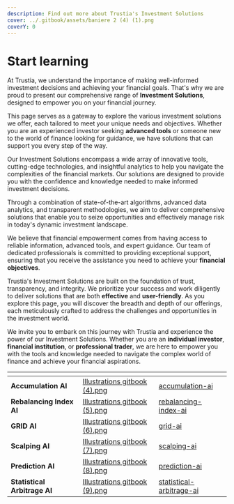 ```yaml
---
description: Find out more about Trustia's Investment Solutions
cover: ../.gitbook/assets/baniere 2 (4) (1).png
coverY: 0
---
```


# Start learning

At Trustia, we understand the importance of making well-informed investment decisions and achieving your financial goals. That's why we are proud to present our comprehensive range of **Investment Solutions**, designed to empower you on your financial journey.

This page serves as a gateway to explore the various investment solutions we offer, each tailored to meet your unique needs and objectives. Whether you are an experienced investor seeking **advanced tools** or someone new to the world of finance looking for guidance, we have solutions that can support you every step of the way.

Our Investment Solutions encompass a wide array of innovative tools, cutting-edge technologies, and insightful analytics to help you navigate the complexities of the financial markets. Our solutions are designed to provide you with the confidence and knowledge needed to make informed investment decisions.

Through a combination of state-of-the-art algorithms, advanced data analytics, and transparent methodologies, we aim to deliver comprehensive solutions that enable you to seize opportunities and effectively manage risk in today's dynamic investment landscape.

We believe that financial empowerment comes from having access to reliable information, advanced tools, and expert guidance. Our team of dedicated professionals is committed to providing exceptional support, ensuring that you receive the assistance you need to achieve your **financial objectives**.

Trustia's Investment Solutions are built on the foundation of trust, transparency, and integrity. We prioritize your success and work diligently to deliver solutions that are both **effective** and **user-friendly**. As you explore this page, you will discover the breadth and depth of our offerings, each meticulously crafted to address the challenges and opportunities in the investment world.

We invite you to embark on this journey with Trustia and experience the power of our Investment Solutions. Whether you are an **individual investor**, **financial institution**, or **professional trader**, we are here to empower you with the tools and knowledge needed to navigate the complex world of finance and achieve your financial aspirations.

<table data-view="cards"><thead><tr><th></th><th data-hidden data-card-cover data-type="files"></th><th data-hidden data-card-target data-type="content-ref"></th></tr></thead><tbody><tr><td><strong>Accumulation AI</strong></td><td><a href="../.gitbook/assets/Illustrations gitbook (4).png">Illustrations gitbook (4).png</a></td><td><a href="accumulation-ai/">accumulation-ai</a></td></tr><tr><td><strong>Rebalancing Index AI</strong></td><td><a href="../.gitbook/assets/Illustrations gitbook (5).png">Illustrations gitbook (5).png</a></td><td><a href="rebalancing-index-ai/">rebalancing-index-ai</a></td></tr><tr><td><strong>GRID AI</strong></td><td><a href="../.gitbook/assets/Illustrations gitbook (6).png">Illustrations gitbook (6).png</a></td><td><a href="grid-ai/">grid-ai</a></td></tr><tr><td><strong>Scalping AI</strong></td><td><a href="../.gitbook/assets/Illustrations gitbook (7).png">Illustrations gitbook (7).png</a></td><td><a href="scalping-ai/">scalping-ai</a></td></tr><tr><td><strong>Prediction AI</strong></td><td><a href="../.gitbook/assets/Illustrations gitbook (8).png">Illustrations gitbook (8).png</a></td><td><a href="prediction-ai/">prediction-ai</a></td></tr><tr><td><strong>Statistical Arbitrage AI</strong></td><td><a href="../.gitbook/assets/Illustrations gitbook (9).png">Illustrations gitbook (9).png</a></td><td><a href="statistical-arbitrage-ai/">statistical-arbitrage-ai</a></td></tr></tbody></table>
